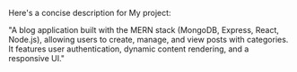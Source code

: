 Here's a concise description for My project:

"A blog application built with the MERN stack (MongoDB, Express, React, Node.js), allowing users to create, manage, and view posts with categories. 
It features user authentication, dynamic content rendering, and a responsive UI."
